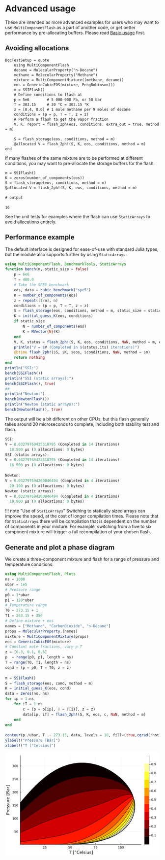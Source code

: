 # Advanced usage

These are intended as more advanced examples for users who may want to use `MultiComponentFlash` as a part of another code, or get better performance by pre-allocating buffers. Please read [Basic usage](@ref) first.

## Avoiding allocations

```@meta
DocTestSetup = quote
    using MultiComponentFlash
    decane = MolecularProperty("n-Decane")
    methane = MolecularProperty("Methane")
    mixture = MultiComponentMixture((methane, decane))
    eos = GenericCubicEOS(mixture, PengRobinson())
    m = SSIFlash()
    # Define conditions to flash at
    p = 5e6        # 5 000 000 Pa, or 50 bar
    T = 303.15     # 30 °C = 303.15 °K
    z = [0.4, 0.6] # 1 mole methane per 9 moles of decane
    conditions = (p = p, T = T, z = z)
    # Perform a flash to get the vapor fraction
    V, K, report = flash_2ph(eos, conditions, extra_out = true, method = m)

    S = flash_storage(eos, conditions, method = m)
    @allocated V = flash_2ph!(S, K, eos, conditions, method = m)
end
```

If many flashes of the same mixture are to be performed at different conditions, you may want to pre-allocate the storage buffers for the flash:

```jldoctest
m = SSIFlash()
K = zeros(number_of_components(eos))
S = flash_storage(eos, conditions, method = m)
@allocated V = flash_2ph!(S, K, eos, conditions, method = m)

# output

16
```

See the unit tests for examples where the flash can use `StaticArrays` to avoid allocations entirely.

## Performance example

The default interface is designed for ease-of-use with standard Julia types, but the module  also supports further by using `StaticArrays`:

```julia
using MultiComponentFlash, BenchmarkTools, StaticArrays
function bench(m, static_size = false)
    p = 6e6
    T = 480.0
    # Take the SPE5 benchmark
    eos, data = cubic_benchmark("spe5")
    n = number_of_components(eos)
    z = repeat([1/n], n)
    conditions = (p = p, T = T, z = z)
    S = flash_storage(eos, conditions, method = m, static_size = static_size)
    K = initial_guess_K(eos, conditions)
    if static_size
        N = number_of_components(eos)
        K = MVector{N}(K)
    end
    V, K, status = flash_2ph!(S, K, eos, conditions, NaN, method = m, extra_out = true)
    println("V = $V (Completed in $(status.its) iterations)")
    @btime flash_2ph!($S, $K, $eos, $conditions, NaN, method = $m)
    return nothing
end
println("SSI:")
bench(SSIFlash())
println("SSI (static arrays):")
bench(SSIFlash(), true)
##
println("Newton:")
bench(NewtonFlash())
println("Newton (static arrays):")
bench(NewtonFlash(), true)
```

The output will be a bit different on other CPUs, but this flash generally takes around 20 microseconds to complete, including both stability test and flash.

```julia
SSI:
V = 0.03279769425318795 (Completed in 14 iterations)
  18.500 μs (0 allocations: 0 bytes)
SSI (static arrays):
V = 0.03279769425318795 (Completed in 14 iterations)
  16.500 μs (0 allocations: 0 bytes)

Newton:
V = 0.032797694260046494 (Completed in 4 iterations)
  20.100 μs (0 allocations: 0 bytes)
Newton (static arrays):
V = 0.032797694260046494 (Completed in 4 iterations)
  19.900 μs (0 allocations: 0 bytes)
```

!!! note "Use of `StaticArrays`"
    Switching to statically sized arrays can improve the speed, at the cost of longer compilation times. Please note that for `StaticArrays` there will be compilation that is dependent on the number of components in your mixture. For example, switching from a five to six component mixture will trigger a full recompilation of your chosen flash.

## Generate and plot a phase diagram

We create a three-component mixture and flash for a range of pressure and temperature conditions:

```julia
using MultiComponentFlash, Plots
ns = 1000
ubar = 1e5
# Pressure range
p0 = 1*ubar
p1 = 120*ubar
# Temperature range
T0 = 273.15 + 1
T1 = 263.15 + 350
# Define mixture + eos
names = ["Methane", "CarbonDioxide", "n-Decane"]
props = MolecularProperty.(names)
mixture = MultiComponentMixture(props)
eos = GenericCubicEOS(mixture)
# Constant mole fractions, vary p-T
z = [0.3, 0.1, 0.6]
p  = range(p0, p1, length = ns)
T = range(T0, T1, length = ns)
cond = (p = p0, T = T0, z = z)

m = SSIFlash()
S = flash_storage(eos, cond, method = m)
K = initial_guess_K(eos, cond)
data = zeros(ns, ns)
for ip = 1:ns
    for iT = 1:ns
        c = (p = p[ip], T = T[iT], z = z)
        data[ip, iT] = flash_2ph!(S, K, eos, c, NaN, method = m)
    end
end

contour(p./ubar, T .- 273.15, data, levels = 10, fill=(true,cgrad(:hot)))
ylabel!("Pressure [Bar]")
xlabel!("T [°Celsius]")
```

![Phase diagram](../assets/phase_diagram_simple.png)
